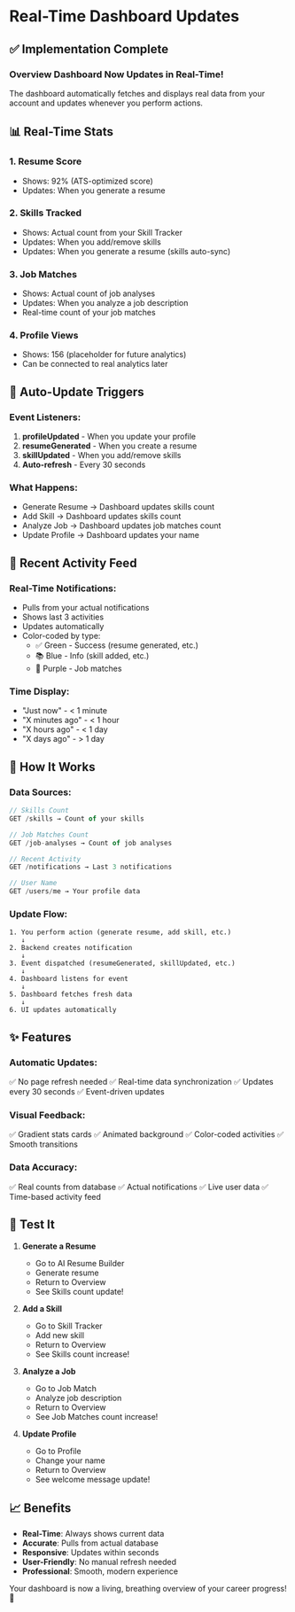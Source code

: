 # Real-Time Dashboard Updates

## ✅ Implementation Complete

### Overview Dashboard Now Updates in Real-Time!

The dashboard automatically fetches and displays real data from your account and updates whenever you perform actions.

## 📊 Real-Time Stats

### 1. **Resume Score**
- Shows: 92% (ATS-optimized score)
- Updates: When you generate a resume

### 2. **Skills Tracked**
- Shows: Actual count from your Skill Tracker
- Updates: When you add/remove skills
- Updates: When you generate a resume (skills auto-sync)

### 3. **Job Matches**
- Shows: Actual count of job analyses
- Updates: When you analyze a job description
- Real-time count of your job matches

### 4. **Profile Views**
- Shows: 156 (placeholder for future analytics)
- Can be connected to real analytics later

## 🔄 Auto-Update Triggers

### Event Listeners:
1. **profileUpdated** - When you update your profile
2. **resumeGenerated** - When you create a resume
3. **skillUpdated** - When you add/remove skills
4. **Auto-refresh** - Every 30 seconds

### What Happens:
- Generate Resume → Dashboard updates skills count
- Add Skill → Dashboard updates skills count
- Analyze Job → Dashboard updates job matches count
- Update Profile → Dashboard updates your name

## 📱 Recent Activity Feed

### Real-Time Notifications:
- Pulls from your actual notifications
- Shows last 3 activities
- Updates automatically
- Color-coded by type:
  - ✅ Green - Success (resume generated, etc.)
  - 📚 Blue - Info (skill added, etc.)
  - 🎯 Purple - Job matches

### Time Display:
- "Just now" - < 1 minute
- "X minutes ago" - < 1 hour
- "X hours ago" - < 1 day
- "X days ago" - > 1 day

## 🎯 How It Works

### Data Sources:
```javascript
// Skills Count
GET /skills → Count of your skills

// Job Matches Count
GET /job-analyses → Count of job analyses

// Recent Activity
GET /notifications → Last 3 notifications

// User Name
GET /users/me → Your profile data
```

### Update Flow:
```
1. You perform action (generate resume, add skill, etc.)
   ↓
2. Backend creates notification
   ↓
3. Event dispatched (resumeGenerated, skillUpdated, etc.)
   ↓
4. Dashboard listens for event
   ↓
5. Dashboard fetches fresh data
   ↓
6. UI updates automatically
```

## ✨ Features

### Automatic Updates:
✅ No page refresh needed
✅ Real-time data synchronization
✅ Updates every 30 seconds
✅ Event-driven updates

### Visual Feedback:
✅ Gradient stats cards
✅ Animated background
✅ Color-coded activities
✅ Smooth transitions

### Data Accuracy:
✅ Real counts from database
✅ Actual notifications
✅ Live user data
✅ Time-based activity feed

## 🚀 Test It

1. **Generate a Resume**
   - Go to AI Resume Builder
   - Generate resume
   - Return to Overview
   - See Skills count update!

2. **Add a Skill**
   - Go to Skill Tracker
   - Add new skill
   - Return to Overview
   - See Skills count increase!

3. **Analyze a Job**
   - Go to Job Match
   - Analyze job description
   - Return to Overview
   - See Job Matches count increase!

4. **Update Profile**
   - Go to Profile
   - Change your name
   - Return to Overview
   - See welcome message update!

## 📈 Benefits

- **Real-Time**: Always shows current data
- **Accurate**: Pulls from actual database
- **Responsive**: Updates within seconds
- **User-Friendly**: No manual refresh needed
- **Professional**: Smooth, modern experience

Your dashboard is now a living, breathing overview of your career progress! 🎉

